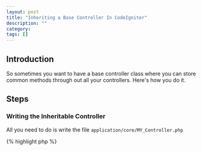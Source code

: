 ```yaml
---
layout: post
title: "Inheriting a Base Controller In CodeIgniter"
description: ""
category:
tags: []
---
```



## Introduction

So sometimes you want to have a base controller class where you can store common methods through out all your controllers. Here's how you do it.

## Steps

### Writing the Inheritable Controller

All you need to do is write the file `application/core/MY_Controller.php`

{% highlight php %}
<?php
class MY_Controller extends CI_Controller
{
	function __construct()
	{
		parent::__construct();
	}
}
{% endhighlight %}

Then you should should write separate controllers depending on your methods, for example I will write `application/core/Main_Controller.php`

{% highlight php %}
<?php
class Main_Controller extends MY_Controller
{
	function __construct()
	{
		parent::__construct();
		// do some session stuff here :)
	}
}
{% endhighlight %}

### Auto-loading the Controllers

We need to ammend `config.php` to include all the controllers in the `application/core` directory. Note that means all these controllers will be loaded you will fallout of CodeIgniter conventions if you do so. Make sure you absolutely need these core functions or else you'll be loading in garabe you don't need on every request.

{% highlight php %}
/**
| -------------------------------------------------------------------
|  Native Auto-load
| -------------------------------------------------------------------
|
| Nothing to do with config/autoload.php, this allows PHP autoload to work
| for base controllers and some third-party libraries.
|
*/
function __autoload($class)
{
	if(strpos($class, 'CI_') !== 0)
 	{
  		@include_once( APPPATH . 'core/'. $class . EXT );
 	}
}
{% endhighlight %}

### Finishing up

Lastly, you need to actually use your new extended controller!

{% highlight php %}
<?php
class Action extends Main_Controller
{

}
{% endhighlight %}